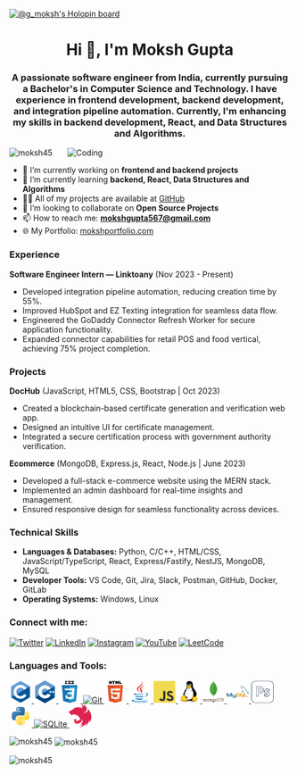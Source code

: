 [![@g_moksh's Holopin board](https://holopin.me/g_moksh)](https://holopin.io/@g_moksh)
<h1 align="center">Hi 👋, I'm Moksh Gupta</h1>
<h3 align="center">A passionate software engineer from India, currently pursuing a Bachelor's in Computer Science and Technology. I have experience in frontend development, backend development, and integration pipeline automation. Currently, I'm enhancing my skills in backend development, React, and Data Structures and Algorithms.</h3>
<img align="right" alt="Coding" width="400" src="https://media2.giphy.com/media/qgQUggAC3Pfv687qPC/giphy.gif?cid=790b76114e6ab9e152d0b423e133bd9233aac7048cfecb20&rid=giphy.gif&ct=g">

<p align="left"> <img src="https://komarev.com/ghpvc/?username=moksh45&label=Profile%20views&color=0e75b6&style=flat" alt="moksh45" /> </p>

- 🔭 I’m currently working on **frontend and backend projects**
- 🌱 I’m currently learning **backend, React, Data Structures and Algorithms**
- 👨‍💻 All of my projects are available at [GitHub](https://github.com/Moksh45)
- 👯 I’m looking to collaborate on **Open Source Projects**
- 📫 How to reach me: **mokshgupta567@gmail.com**
- 🌐 My Portfolio: [mokshportfolio.com](https://portfolio-moksh45s-projects.vercel.app/)

### Experience

**Software Engineer Intern — Linktoany** (Nov 2023 - Present)
- Developed integration pipeline automation, reducing creation time by 55%.
- Improved HubSpot and EZ Texting integration for seamless data flow.
- Engineered the GoDaddy Connector Refresh Worker for secure application functionality.
- Expanded connector capabilities for retail POS and food vertical, achieving 75% project completion.

### Projects

**DocHub** (JavaScript, HTML5, CSS, Bootstrap | Oct 2023)
- Created a blockchain-based certificate generation and verification web app.
- Designed an intuitive UI for certificate management.
- Integrated a secure certification process with government authority verification.

**Ecommerce** (MongoDB, Express.js, React, Node.js | June 2023)
- Developed a full-stack e-commerce website using the MERN stack.
- Implemented an admin dashboard for real-time insights and management.
- Ensured responsive design for seamless functionality across devices.

### Technical Skills
- **Languages & Databases:** Python, C/C++, HTML/CSS, JavaScript/TypeScript, React, Express/Fastify, NestJS, MongoDB, MySQL
- **Developer Tools:** VS Code, Git, Jira, Slack, Postman, GitHub, Docker, GitLab
- **Operating Systems:** Windows, Linux

<h3 align="left">Connect with me:</h3>
<p align="left">
<a href="https://twitter.com/moksh_gupta45" target="blank"><img align="center" src="https://raw.githubusercontent.com/rahuldkjain/github-profile-readme-generator/master/src/images/icons/Social/twitter.svg" alt="Twitter" height="30" width="40" /></a>
<a href="https://www.linkedin.com/in/moksh06/" target="blank"><img align="center" src="https://raw.githubusercontent.com/rahuldkjain/github-profile-readme-generator/master/src/images/icons/Social/linked-in-alt.svg" alt="LinkedIn" height="30" width="40" /></a>
<a href="https://www.instagram.com/moksh_gupta_45/" target="blank"><img align="center" src="https://raw.githubusercontent.com/rahuldkjain/github-profile-readme-generator/master/src/images/icons/Social/instagram.svg" alt="Instagram" height="30" width="40" /></a>
<a href="https://www.youtube.com/channel/ucibfmuvvruzdwyn2fvocs2q" target="blank"><img align="center" src="https://raw.githubusercontent.com/rahuldkjain/github-profile-readme-generator/master/src/images/icons/Social/youtube.svg" alt="YouTube" height="30" width="40" /></a>
<a href="https://leetcode.com/moksh_45/" target="blank"><img align="center" src="https://raw.githubusercontent.com/rahuldkjain/github-profile-readme-generator/master/src/images/icons/Social/leet-code.svg" alt="LeetCode" height="30" width="40" /></a>
</p>

<h3 align="left">Languages and Tools:</h3>
<p align="left">
<a href="https://www.cprogramming.com/" target="_blank" rel="noreferrer"> <img src="https://raw.githubusercontent.com/devicons/devicon/master/icons/c/c-original.svg" alt="C" width="40" height="40"/> </a>
<a href="https://www.w3schools.com/cpp/" target="_blank" rel="noreferrer"> <img src="https://raw.githubusercontent.com/devicons/devicon/master/icons/cplusplus/cplusplus-original.svg" alt="C++" width="40" height="40"/> </a>
<a href="https://www.w3schools.com/css/" target="_blank" rel="noreferrer"> <img src="https://raw.githubusercontent.com/devicons/devicon/master/icons/css3/css3-original-wordmark.svg" alt="CSS3" width="40" height="40"/> </a>
<a href="https://git-scm.com/" target="_blank" rel="noreferrer"> <img src="https://www.vectorlogo.zone/logos/git-scm/git-scm-icon.svg" alt="Git" width="40" height="40"/> </a>
<a href="https://www.w3.org/html/" target="_blank" rel="noreferrer"> <img src="https://raw.githubusercontent.com/devicons/devicon/master/icons/html5/html5-original-wordmark.svg" alt="HTML5" width="40" height="40"/> </a>
<a href="https://www.java.com" target="_blank" rel="noreferrer"> <img src="https://raw.githubusercontent.com/devicons/devicon/master/icons/java/java-original.svg" alt="Java" width="40" height="40"/> </a>
<a href="https://developer.mozilla.org/en-US/docs/Web/JavaScript" target="_blank" rel="noreferrer"> <img src="https://raw.githubusercontent.com/devicons/devicon/master/icons/javascript/javascript-original.svg" alt="JavaScript" width="40" height="40"/> </a>
<a href="https://www.linux.org/" target="_blank" rel="noreferrer"> <img src="https://raw.githubusercontent.com/devicons/devicon/master/icons/linux/linux-original.svg" alt="Linux" width="40" height="40"/> </a>
<a href="https://www.mongodb.com/" target="_blank" rel="noreferrer"> <img src="https://raw.githubusercontent.com/devicons/devicon/master/icons/mongodb/mongodb-original-wordmark.svg" alt="MongoDB" width="40" height="40"/> </a>
<a href="https://www.mysql.com/" target="_blank" rel="noreferrer"> <img src="https://raw.githubusercontent.com/devicons/devicon/master/icons/mysql/mysql-original-wordmark.svg" alt="MySQL" width="40" height="40"/> </a>
<a href="https://www.photoshop.com/en" target="_blank" rel="noreferrer"> <img src="https://raw.githubusercontent.com/devicons/devicon/master/icons/photoshop/photoshop-line.svg" alt="Photoshop" width="40" height="40"/> </a>
<a href="https://www.python.org" target="_blank" rel="noreferrer"> <img src="https://raw.githubusercontent.com/devicons/devicon/master/icons/python/python-original.svg" alt="Python" width="40" height="40"/> </a>
<a href="https://www.sqlite.org/" target="_blank" rel="noreferrer"> <img src="https://www.vectorlogo.zone/logos/sqlite/sqlite-icon.svg" alt="SQLite" width="40" height="40"/> </a>
<a href="https://nestjs.com/" target="_blank" rel="noreferrer"> <img src="https://raw.githubusercontent.com/devicons/devicon/master/icons/nestjs/nestjs-plain.svg" alt="NestJS" width="40" height="40"/> </a>
</p>

<p><img align="left" src="https://github-readme-stats.vercel.app/api/top-langs?username=moksh45&show_icons=true&locale=en&layout=compact" alt="moksh45" /></p>

<p>&nbsp;<img align="center" src="https://github-readme-stats.vercel.app/api?username=moksh45&show_icons=true&locale=en" alt="moksh45" /></p>

<p><img align="center" src="https://github-readme-streak-stats.herokuapp.com/?user=moksh45&" alt="moksh45" /></p>
